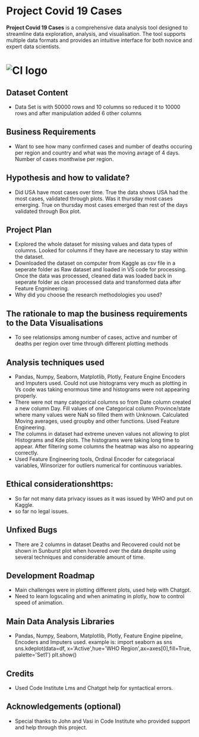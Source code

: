 # Project Covid 19 Cases

**Project Covid 19 Cases** is a comprehensive data analysis tool designed to streamline data exploration, analysis, and visualisation. The tool supports multiple data formats and provides an intuitive interface for both novice and expert data scientists.

# ![CI logo](https://codeinstitute.s3.amazonaws.com/fullstack/ci_logo_small.png)


## Dataset Content
* Data Set is with 50000 rows and 10 columns so reduced it to 10000 rows and after manipulation added 6 other columns



## Business Requirements
* Want to see how many confirmed cases and number of deaths occuring per region and country and what was the moving avrage of 4 days. Number of cases monthwise per region.


## Hypothesis and how to validate?
* Did USA have most cases over time. True the data shows USA had the most cases, validated through plots.
Was it thursday most cases emerging. True on thursday most cases emerged than rest of the days validated through Box plot.

## Project Plan
* Explored the whole dataset for missing values and data types  of
columns. Looked for columns if they have are necessary to stay within the dataset.
* Downloaded the dataset on computer from Kaggle as csv file in a seperate folder as Raw dataset and loaded in VS code for processing. Once the data was processed, cleaned data was loaded back in seperate folder as clean processed data and transformed data after Feature Engnineering.
* Why did you choose the research methodologies you used?

## The rationale to map the business requirements to the Data Visualisations
* To see relationsips among number of cases, active and number of deaths per region over time through different plotting methods

## Analysis techniques used
* Pandas, Numpy, Seaborn, Matplotlib, Plotly, Feature Engine Encoders and Imputers used. 
Could not use histograms very much as plotting in Vs code was taking enormous time and histograms were not appearing properly.
* There were not many categorical columns so from Date column created a new column Day. Fill values of one Categorical column Province/state where many values were NaN so filled them with Unknown. Calculated Moving averages, used groupby and other functions. Used Feature Engineering.
* The columns in dataset had extreme uneven values not allowing to plot Histograms and Kde plots. The histograms were taking long time to appear. After filtering some columns the heatmap was also no appearing correctly.
* Used Feature Engineering tools, Ordinal Encoder for categoriacal variables, Winsorizer for outliers numerical for continuous variables. 

## Ethical considerationshttps:
* So far not many data privacy issues as it was issued by WHO and put on Kaggle.
* so far no legal issues.

## Unfixed Bugs
* There are 2 columns in dataset Deaths and Recovered could not be shown in Sunburst plot when hovered over the data despite using several techniques and considerable amount of time.


## Development Roadmap
* Main challenges were in plotting different plots, used help with Chatgpt.
* Need to learn logscaling and when animating in plotly, how to control speed of animation.

## Main Data Analysis Libraries
* Pandas, Numpy, Seaborn, Matplotlib, Plotly, Feature Engine pipeline, Encoders and Imputers used.
example is:
import seaborn as sns
sns.kdeplot(data=df, x='Active',hue='WHO Region',ax=axes[0],fill=True,  palette='Set1')
plt.show()

## Credits 

* Used Code Institute Lms and Chatgpt help for syntactical errors. 


## Acknowledgements (optional)
* Special thanks to John and Vasi in Code Institute who provided support and help through this project.